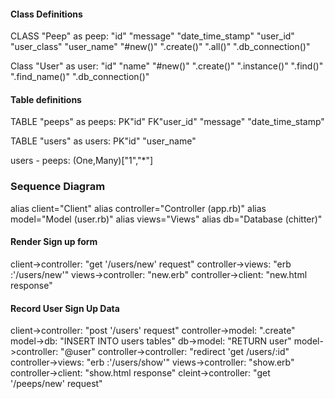 #### Class Definitions
CLASS "Peep" as peep:
"id"
"message"
"date_time_stamp"
"user_id"
"user_class"
"user_name"
"#new()"
".create()"
".all()"
".db_connection()"

Class "User" as user:
"id"
"name"
"#new()"
".create()"
".instance()"
".find()"
".find_name()"
".db_connection()"


#### Table definitions
TABLE "peeps" as peeps:
PK"id"
FK"user_id"
"message"
"date_time_stamp"

TABLE "users" as users:
PK"id"
"user_name"


users - peeps: (One,Many)["1","*"]

### Sequence Diagram

alias client="Client"
alias controller="Controller (app.rb)"
alias model="Model (user.rb)"
alias views="Views"
alias db="Database (chitter)"

#### Render Sign up form
client->controller: "get '/users/new' request"
controller->views: "erb :'/users/new'"
views->controller: "new.erb"
controller->client: "new.html response"

#### Record User Sign Up Data
client->controller: "post '/users' request"
controller->model: ".create"
model->db: "INSERT INTO users tables"
db->model: "RETURN user"
model->controller: "@user"
controller->controller: "redirect 'get /users/:id"
controller->views: "erb :'/users/show'"
views->controller: "show.erb"
controller->client: "show.html response"
cleint->controller: "get '/peeps/new' request"
